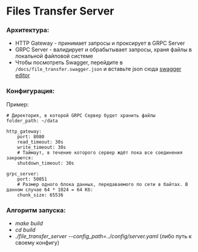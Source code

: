 # Files Transfer Server

### Архитектура:
* HTTP Gateway - принимает запросы и проксирует в GRPC Server
* GRPC Server - валидирует и обрабытывает запросы, храня файлы в локальной файловой системе
* Чтобы посмотреть Swagger, перейдите в `/docs/file_transfer.swagger.json` и вставьте json сюда [swagger editor](https://editor.swagger.io/)

### Конфигурация:
Пример:
```
# Директория, в которой GRPC Сервер будет хранить файлы
folder_path: ~/data

http_gateway:
    port: 8080
    read_timeout: 30s
    write_timeout: 30s
    # Таймаут, в течение которого сервер ждёт пока все соединения закроются:
    shutdown_timeout: 30s

grpc_server:
    port: 50051
    # Размер одного блока данных, передаваемого по сети в байтах. В данном случае 64 * 1024 = 64 Кб:
    chunk_size: 65536
```

### Алгоритм запуска:
* *make build* 
* *cd build*
* *./file_transfer_server --config_path=../config/server.yaml* (либо путь к своему конфигу)
